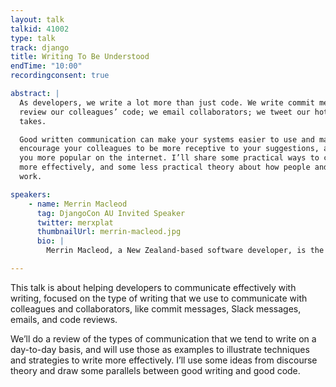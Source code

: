 ```yaml
---
layout: talk
talkid: 41002
type: talk
track: django
title: Writing To Be Understood
endTime: "10:00"
recordingconsent: true

abstract: | 
  As developers, we write a lot more than just code. We write commit messages; we
  review our colleagues’ code; we email collaborators; we tweet our hottest
  takes. 

  Good written communication can make your systems easier to use and maintain,
  encourage your colleagues to be more receptive to your suggestions, and make
  you more popular on the internet. I’ll share some practical ways to communicate
  more effectively, and some less practical theory about how people and language
  work. 

speakers: 
    - name: Merrin Macleod
      tag: DjangoCon AU Invited Speaker
      twitter: merxplat
      thumbnailUrl: merrin-macleod.jpg
      bio: | 
        Merrin Macleod, a New Zealand-based software developer, is the author of many critically-acclaimed emails. She is an active part of the technology community in New Zealand and Australia, having started the Kiwi Ruby conference and Rails Girls New Zealand, as well as coaching at Django Girls in Wellington. In the last year she’s been a fellow with Code for Australia in the Victorian Government, and is now working in the public service in New Zealand.

---
```



This talk is about helping developers to communicate effectively with writing, focused on the type of writing that we use to communicate with colleagues and collaborators, like commit messages, Slack messages, emails, and code reviews.


We’ll do a review of the types of communication that we tend to write on a day-to-day basis, and will use those as examples to illustrate techniques and strategies to write more effectively. I’ll use some ideas from discourse theory and draw some parallels between good writing and good code. 
